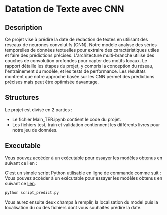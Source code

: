 # Datation de Texte avec CNN

## Description
Ce projet vise à prédire la date de rédaction de textes en utilisant des réseaux de neurones convolutifs (CNN). Notre modèle analyse des séries temporelles de données textuelles pour extraire des caractéristiques utiles et faire des prédictions précises. L'architecture multi-branche utilise des couches de convolution profondes pour capter des motifs locaux. Le rapport détaille les étapes du projet, y compris la conception du réseau, l'entraînement du modèle, et les tests de performance. Les résultats montrent que notre approche basée sur les CNN permet des prédictions précises mais peut être optimisée davantage.

## Structures
Le projet est divisé en 2 parties :
- Le fichier Main_TER.ipynb contient le code du projet.
- Les fichiers test, train et validation contiennent les différents livres pour notre jeu de données.

## Executable
Vous pouvez accéder à un exécutable pour essayer les modèles obtenus en suivant ce lien :

C'est un simple script Python utilisable en ligne de commande comme suit :
Vous pouvez accéder à un exécutable pour essayer les modèles obtenus en suivant ce [lien](https://drive.google.com/file/d/1RZN5q_L0v9gs6kZEE-0pS6EMZEmePmET/view?usp=sharing).
```bash
python script_predict.py
```

Vous aurez ensuite deux champs à remplir, la localisation du model puis la localisation du ou des fichiers dont vous souhaités prédire la date.
